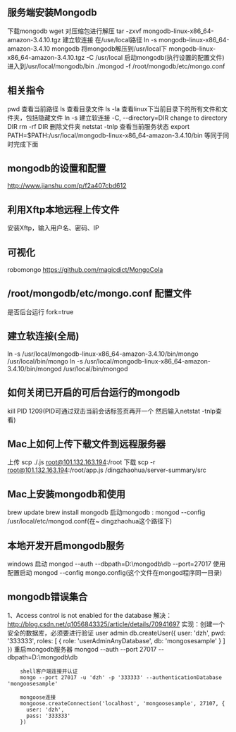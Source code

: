 ## 服务端安装Mongodb
  下载mongodb
    wget 
  对压缩包进行解压
    tar -zxvf mongodb-linux-x86_64-amazon-3.4.10.tgz
  建立软连接
    在/use/local路径
    ln -s mongodb-linux-x86_64-amazon-3.4.10 mongodb
  将mongodb解压到/usr/local下
    mongodb-linux-x86_64-amazon-3.4.10.tgz -C /usr/local
  启动mongodb(执行设置的配置文件)
    进入到/usr/local/mongodb/bin
    ./mongod -f /root/mongodb/etc/mongo.conf
  
## 相关指令
  pwd 查看当前路径
  ls 查看目录文件
  ls -la 查看linux下当前目录下的所有文件和文件夹，包括隐藏文件
  ln -s 建立软连接
  -C, --directory=DIR
    change to directory DIR
  rm -rf DIR 删除文件夹
  netstat -tnlp 查看当前服务状态
  export PATH=$PATH:/usr/local/mongodb-linux-x86_64-amazon-3.4.10/bin 等同于同时完成下面

## mongodb的设置和配置
  http://www.jianshu.com/p/f2a407cbd612

## 利用Xftp本地远程上传文件
  安装Xftp，输入用户名、密码、IP 

## 可视化
  robomongo
  https://github.com/magicdict/MongoCola

## /root/mongodb/etc/mongo.conf 配置文件
  是否后台运行
    fork=true
  
## 建立软连接(全局)
  ln -s /usr/local/mongodb-linux-x86_64-amazon-3.4.10/bin/mongo /usr/local/bin/mongo
  ln -s /usr/local/mongodb-linux-x86_64-amazon-3.4.10/bin/mongod /usr/local/bin/mongod

## 如何关闭已开启的可后台运行的mongodb
  kill PID 1209(PID可通过双击当前会话标签页再开一个 然后输入netstat -tnlp查看)

## Mac上如何上传下载文件到远程服务器
  上传  scp ./.js root@101.132.163.194:/root
  下载  scp -r root@101.132.163.194:/root/app.js /dingzhaohua/server-summary/src

## Mac上安装mongodb和使用
  brew update
  brew install mongodb
  启动mongodb : 
  mongod --config /usr/local/etc/mongod.conf(在~ dingzhaohua这个路径下)

## 本地开发开启mongodb服务
  windows 
    启动
    mongod --auth --dbpath=D:\mongodb\db --port=27017
  使用配置启动
    mongod --config mongo.config(这个文件在mongod程序同一目录)

## mongodb错误集合
  1、Access control is not enabled for the database
  解决：http://blog.csdn.net/q1056843325/article/details/70941697
  实现：创建一个安全的数据库，必须要进行验证 
        user admin
        db.createUser({ 
          user: 'dzh',
          pwd: '333333',
          roles: [
            {
              role: 'userAdminAnyDatabase',
              db: 'mongosesample'
            }
          ]
        })
        重启mongodb服务器
        mongod --auth --port 27017 --dbpath=D:\mongodb\db

        shell客户端连接并认证
        mongo --port 27017 -u 'dzh' -p '333333' --authenticationDatabase 'mongoosesample'

        mongoose连接
        mongoose.createConnection('localhost', 'mongoosesample', 27107, {
          user: 'dzh',
          pass: '333333'
        })